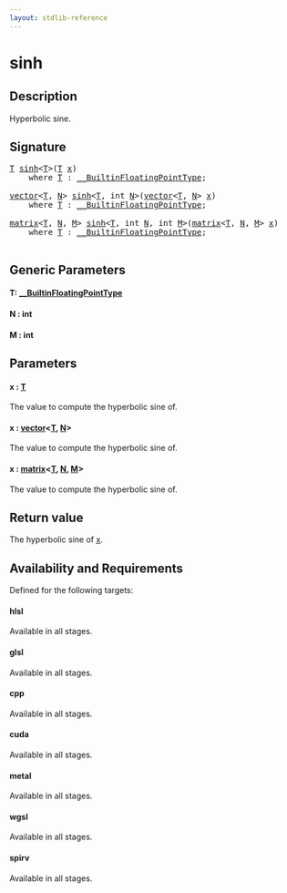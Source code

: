 ```yaml
---
layout: stdlib-reference
---
```


# sinh

## Description

Hyperbolic sine.



## Signature 

<pre>
<a href="sinh.html#typeparam-T" class="code_type">T</a> <a href="sinh.html">sinh</a>&lt;<a href="sinh.html#typeparam-T" class="code_type">T</a>&gt;(<a href="sinh.html#typeparam-T" class="code_type">T</a> <a href="sinh.html#decl-x" class="code_param">x</a>)
    <span class='code_keyword'>where</span> <a href="sinh.html#typeparam-T" class="code_type">T</a> : <a href="../interfaces/0_builtinfloatingpointtype-029hm/index.html" class="code_type">__BuiltinFloatingPointType</a>;

<a href="../types/vector/index.html" class="code_type">vector</a>&lt;<a href="sinh.html#typeparam-T" class="code_type">T</a>, <a href="sinh.html#decl-N" class="code_var">N</a>&gt; <a href="sinh.html">sinh</a>&lt;<a href="sinh.html#typeparam-T" class="code_type">T</a>, <span class="code_keyword">int</span> <a href="sinh.html#decl-N" class="code_var">N</a>&gt;(<a href="../types/vector/index.html" class="code_type">vector</a>&lt;<a href="sinh.html#typeparam-T" class="code_type">T</a>, <a href="sinh.html#decl-N" class="code_var">N</a>&gt; <a href="sinh.html#decl-x" class="code_param">x</a>)
    <span class='code_keyword'>where</span> <a href="sinh.html#typeparam-T" class="code_type">T</a> : <a href="../interfaces/0_builtinfloatingpointtype-029hm/index.html" class="code_type">__BuiltinFloatingPointType</a>;

<a href="../types/matrix/index.html" class="code_type">matrix</a>&lt;<a href="sinh.html#typeparam-T" class="code_type">T</a>, <a href="sinh.html#decl-N" class="code_var">N</a>, <a href="sinh.html#decl-M" class="code_var">M</a>&gt; <a href="sinh.html">sinh</a>&lt;<a href="sinh.html#typeparam-T" class="code_type">T</a>, <span class="code_keyword">int</span> <a href="sinh.html#decl-N" class="code_var">N</a>, <span class="code_keyword">int</span> <a href="sinh.html#decl-M" class="code_var">M</a>&gt;(<a href="../types/matrix/index.html" class="code_type">matrix</a>&lt;<a href="sinh.html#typeparam-T" class="code_type">T</a>, <a href="sinh.html#decl-N" class="code_var">N</a>, <a href="sinh.html#decl-M" class="code_var">M</a>&gt; <a href="sinh.html#decl-x" class="code_param">x</a>)
    <span class='code_keyword'>where</span> <a href="sinh.html#typeparam-T" class="code_type">T</a> : <a href="../interfaces/0_builtinfloatingpointtype-029hm/index.html" class="code_type">__BuiltinFloatingPointType</a>;

</pre>

## Generic Parameters

####  <a id="typeparam-T"></a>T: [\_\_BuiltinFloatingPointType](../interfaces/0_builtinfloatingpointtype-029hm/index.html)
####  <a id="decl-N"></a>N  : int
####  <a id="decl-M"></a>M  : int

## Parameters

####  <a id="decl-x"></a>x  : [T](sinh.html#typeparam-T)
The value to compute the hyperbolic sine of.

####  <a id="decl-x"></a>x  : [vector](../types/vector/index.html)\<[T](../types/vector/index.html#typeparam-T), [N](../types/vector/index.html#decl-N)\>
The value to compute the hyperbolic sine of.

####  <a id="decl-x"></a>x  : [matrix](../types/matrix/index.html)\<[T](../types/matrix/t-0.html), [N](../types/matrix/index.html#decl-N), [M](../types/matrix/index.html#decl-M)\>
The value to compute the hyperbolic sine of.


## Return value
The hyperbolic sine of <span class='code'><a href="sinh.html#decl-x" class="code_param">x</a></span>.


## Availability and Requirements

Defined for the following targets:

#### hlsl
Available in all stages.

#### glsl
Available in all stages.

#### cpp
Available in all stages.

#### cuda
Available in all stages.

#### metal
Available in all stages.

#### wgsl
Available in all stages.

#### spirv
Available in all stages.



